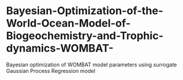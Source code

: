 # Bayesian-Optimization-of-the-World-Ocean-Model-of-Biogeochemistry-and-Trophic-dynamics-WOMBAT-
Bayesian optimization of WOMBAT model parameters using surrogate Gaussian Process Regression model
